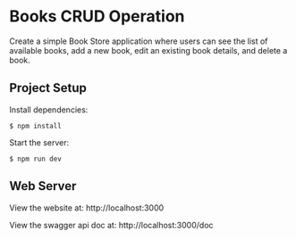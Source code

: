 # Books CRUD Operation

Create a simple Book Store application where users can see the list of available books, add a new book, edit an existing book details, and delete a book.

## Project Setup

  Install dependencies:

```console
$ npm install
```

  Start the server:

```console
$ npm run dev
```

## Web Server

  View the website at: http://localhost:3000

  View the swagger api doc at: http://localhost:3000/doc
